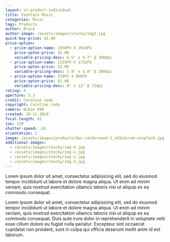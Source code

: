 ```yaml
---
layout: st-product-individual
title: Fountain Music
categories: Music
tags: Products
author: Bryce
author-image: /assets/images/stocky/img3.jpg
quick-buy-price: $5.00
price-option:
  - price-option-name: 1950PX X 2924PX
    price-opton-price: $5.00
    variable-pricing-desc: 6.5" x 9.7" @ 300dpi
  - price-option-name: 1155PX X 1732PX
    price-opton-price: $3.00
    variable-pricing-desc: 3.9" x 5.8" @ 300dpi
  - price-option-name: 578PX X 866PX
    price-opton-price: $1.00
    variable-pricing-desc: 8" x 12" @ 72dpi
rating: 4
aperture: 5.3
credit: Caroline sada
copyright: Caroline sada
camera: Nikon D90
created: 20-11-2019
focal-length: 62
iso: 320
shutter-speed: .01
orientation: 1
image: /assets/images/products/dan-calderwood-2_sO3LQzrwk-unsplash.jpg
additional-images:
  - /assets/images/stocky/img-4.jpg
  - /assets/images/stocky/img-1.jpg
  - /assets/images/stocky/img-2.jpg
  - /assets/images/stocky/img-3.jpg
---
```


Lorem ipsum dolor sit amet, consectetur adipisicing elit, sed do eiusmod tempor incididunt ut labore et dolore magna aliqua. Ut enim ad minim veniam, quis nostrud exercitation ullamco laboris nisi ut aliquip ex ea commodo consequat.

Lorem ipsum dolor sit amet, consectetur adipisicing elit, sed do eiusmod tempor incididunt ut labore et dolore magna aliqua. Ut enim ad minim veniam, quis nostrud exercitation ullamco laboris nisi ut aliquip ex ea commodo consequat. Duis aute irure dolor in reprehenderit in voluptate velit esse cillum dolore eu fugiat nulla pariatur. Excepteur sint occaecat cupidatat non proident, sunt in culpa qui officia deserunt mollit anim id est laborum.
